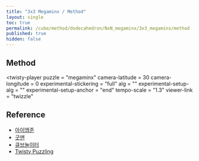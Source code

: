 ```yaml
---
title: "3x3 Megaminx / Method"
layout: single
toc: true
permalink: /cube/method/dodecahedron/NxN_megaminx/3x3_megaminx/method
published: true
hidden: false
---
```


<head>
  <base target="_blank">
  <link
    rel   = "stylesheet"
    type  = "text/css"
    href  = "/assets/css/twisty/Dodecahedron/3x3_Megaminx.css"
  >
  <script
    src   = "https://cdn.cubing.net/js/cubing/twisty"
    type  = "module"
    defer
  ></script>
</head>



## Method

<twisty-player
  puzzle                    = "megaminx"
  camera-latitude           = 30
  camera-longitude          = 0
  experimental-stickering   = "full"
  alg                       = ""
  experimental-setup-alg    = ""
  experimental-setup-anchor = "end"
  tempo-scale               = "1.3"
  viewer-link               = "twizzle"
></twisty-player>



## Reference

- [아이엠준](https://youtu.be/2NUsMclrD-0)
- [굿맨](https://youtu.be/0U90izHIHfw)
- [큐브놀이터](https://youtu.be/51_Iv6DU8r8)
- [Twisty Puzzling](https://youtu.be/-HACOq5ojZU)
